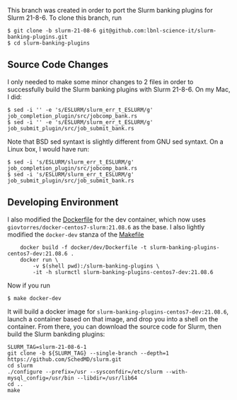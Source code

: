 This branch was created in order to port the Slurm banking plugins for Slurm 21-8-6. To clone this branch, run

```
$ git clone -b slurm-21-08-6 git@github.com:lbnl-science-it/slurm-banking-plugins.git
$ cd slurm-banking-plugins
```

## Source Code Changes

I only needed to make some minor changes to 2 files in order to successfully build the Slurm banking plugins with Slurm 21-8-6. On my Mac, I did:

```
$ sed -i '' -e 's/ESLURM/slurm_err_t_ESLURM/g' job_completion_plugin/src/jobcomp_bank.rs
$ sed -i '' -e 's/ESLURM/slurm_err_t_ESLURM/g' job_submit_plugin/src/job_submit_bank.rs
```

Note that BSD sed syntaxt is slightly different from GNU sed syntaxt. On a Linux box, I would have run:

```
$ sed -i 's/ESLURM/slurm_err_t_ESLURM/g' job_completion_plugin/src/jobcomp_bank.rs
$ sed -i 's/ESLURM/slurm_err_t_ESLURM/g' job_submit_plugin/src/job_submit_bank.rs
```

## Developing Environment

I also modified the [Dockerfile](https://github.com/lbnl-science-it/slurm-banking-plugins/blob/slurm-21-08-6/docker/dev/Dockerfile) for the dev container, which now uses `giovtorres/docker-centos7-slurm:21.08.6` as the base. I also lightly modified the `docker-dev` stanza of the [Makefile](https://github.com/lbnl-science-it/slurm-banking-plugins/blob/slurm-21-08-6/Makefile)

```
	docker build -f docker/dev/Dockerfile -t slurm-banking-plugins-centos7-dev:21.08.6 .
	docker run \
		-v $(shell pwd):/slurm-banking-plugins \
		-it -h slurmctl slurm-banking-plugins-centos7-dev:21.08.6
```

Now if you run

```
$ make docker-dev
```

It will build a docker image for `slurm-banking-plugins-centos7-dev:21.08.6`, launch a container based on that image, and drop you into a shell on the container. From there, you can download the source code for Slurm, then build the Slurm bankding plugins:

```
SLURM_TAG=slurm-21-08-6-1
git clone -b ${SLURM_TAG} --single-branch --depth=1 https://github.com/SchedMD/slurm.git
cd slurm
./configure --prefix=/usr --sysconfdir=/etc/slurm --with-mysql_config=/usr/bin --libdir=/usr/lib64
cd ..
make
```
